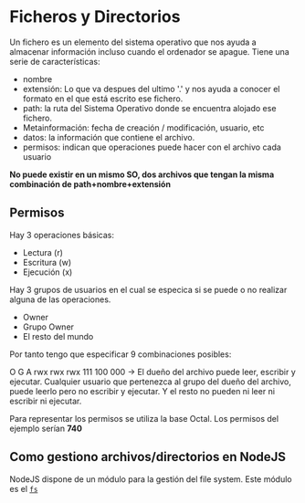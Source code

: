 # Ficheros y Directorios

Un fichero es un elemento del sistema operativo que nos ayuda a almacenar información incluso cuando el ordenador se apague. Tiene una serie de características:

- nombre
- extensión: Lo que va despues del ultimo '.' y nos ayuda a conocer el formato en el que está escrito ese fichero.
- path: la ruta del Sistema Operativo donde se encuentra alojado ese fichero.
- Metainformación: fecha de creación / modificación, usuario, etc
- datos: la información que contiene el archivo.
- permisos: indican que operaciones puede hacer con el archivo cada usuario

**No puede existir en un mismo SO, dos archivos que tengan la misma combinación de path+nombre+extensión**

## Permisos

Hay 3 operaciones básicas:

- Lectura (r)
- Escritura (w)
- Ejecución (x)

Hay 3 grupos de usuarios en el cual se especica si se puede o no realizar alguna de las operaciones.

- Owner
- Grupo Owner
- El resto del mundo

Por tanto tengo que especificar 9 combinaciones posibles:

  O   G   A
 rwx rwx rwx
 111 100 000 -> El dueño del archivo puede leer, escribir y ejecutar. Cualquier usuario que pertenezca al grupo del dueño del archivo, puede leerlo pero no escribir y ejecutar. Y el resto no pueden ni leer ni escribir ni ejecutar.

Para representar los permisos se utiliza la base Octal. Los permisos del ejemplo serían **740**

## Como gestiono archivos/directorios en NodeJS

NodeJS dispone de un módulo para la gestión del file system. Este módulo es el [`fs`](https://nodejs.org/docs/latest/api/fs.html)
